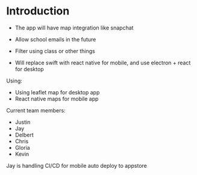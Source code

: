 # Introduction
- The app will have map integration like snapchat
- Allow school emails in the future
- Filter using class or other things


- Will replace swift with react native for mobile, and use electron + react for desktop


Using:
- Using leaflet map for desktop app
- React native maps for mobile app


Current team members:
- Justin
- Jay
- Delbert
- Chris
- Gloria
- Kevin


Jay is handling CI/CD for mobile auto deploy to appstore
